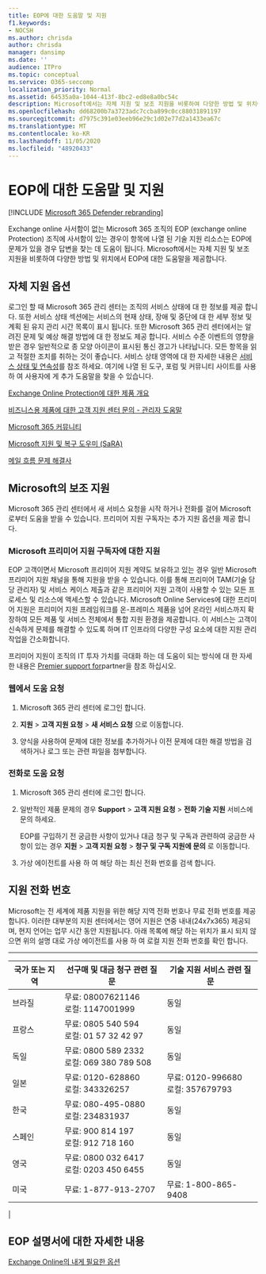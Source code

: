 ```yaml
---
title: EOP에 대한 도움말 및 지원
f1.keywords:
- NOCSH
ms.author: chrisda
author: chrisda
manager: dansimp
ms.date: ''
audience: ITPro
ms.topic: conceptual
ms.service: O365-seccomp
localization_priority: Normal
ms.assetid: 64535a0a-1044-413f-8bc2-ed8e8a0bc54c
description: Microsoft에서는 자체 지원 및 보조 지원을 비롯하여 다양한 방법 및 위치에서 EOP에 대한 도움말을 제공합니다.
ms.openlocfilehash: dd68200b7a3723adc7ccba899c0cc88031891197
ms.sourcegitcommit: d7975c391e03eeb96e29c1d02e77d2a1433ea67c
ms.translationtype: MT
ms.contentlocale: ko-KR
ms.lasthandoff: 11/05/2020
ms.locfileid: "48920433"
---
```

# <a name="help-and-support-for-eop"></a>EOP에 대한 도움말 및 지원

[!INCLUDE [Microsoft 365 Defender rebranding](../includes/microsoft-defender-for-office.md)]


Exchange online 사서함이 없는 Microsoft 365 조직의 EOP (exchange online Protection) 조직에 사서함이 있는 경우이 항목에 나열 된 기술 지원 리소스는 EOP에 문제가 있을 경우 답변을 찾는 데 도움이 됩니다. Microsoft에서는 자체 지원 및 보조 지원을 비롯하여 다양한 방법 및 위치에서 EOP에 대한 도움말을 제공합니다.

## <a name="self-support-options"></a>자체 지원 옵션

로그인 할 때 Microsoft 365 관리 센터는 조직의 서비스 상태에 대 한 정보를 제공 합니다. 또한 서비스 상태 섹션에는 서비스의 현재 상태, 장애 및 중단에 대 한 세부 정보 및 계획 된 유지 관리 시간 목록이 표시 됩니다. 또한 Microsoft 365 관리 센터에서는 알려진 문제 및 예상 해결 방법에 대 한 정보도 제공 합니다. 서비스 수준 이벤트의 영향을 받은 경우 일반적으로 종 모양 아이콘이 표시된 통신 경고가 나타납니다. 모든 항목을 읽고 적절한 조치를 취하는 것이 좋습니다. 서비스 상태 영역에 대 한 자세한 내용은 [서비스 상태 및 연속성](https://docs.microsoft.com/office365/servicedescriptions/office-365-platform-service-description/service-health-and-continuity)를 참조 하세요. 여기에 나열 된 도구, 포럼 및 커뮤니티 사이트를 사용 하 여 사용자에 게 추가 도움말을 찾을 수 있습니다.

[Exchange Online Protection에 대한 제품 개요](https://products.office.com/exchange/exchange-email-security-spam-protection)

[비즈니스용 제품에 대한 고객 지원 센터 문의 - 관리자 도움말](https://docs.microsoft.com/microsoft-365/admin/contact-support-for-business-products)

[Microsoft 365 커뮤니티](https://techcommunity.microsoft.com/t5/Office-365/ct-p/Office365)

[Microsoft 지원 및 복구 도우미 (SaRA)](https://support.microsoft.com/office/e90bb691-c2a7-4697-a94f-88836856c72f)

[메일 흐름 문제 해결사](https://aka.ms/FixEmail)

## <a name="assisted-support-from-microsoft"></a>Microsoft의 보조 지원

Microsoft 365 관리 센터에서 새 서비스 요청을 시작 하거나 전화를 걸어 Microsoft 로부터 도움을 받을 수 있습니다. 프리미어 지원 구독자는 추가 지원 옵션을 제공 합니다.

### <a name="support-for-microsoft-premier-support-subscribers"></a>Microsoft 프리미어 지원 구독자에 대한 지원

EOP 고객이면서 Microsoft 프리미어 지원 계약도 보유하고 있는 경우 일반 Microsoft 프리미어 지원 채널을 통해 지원을 받을 수 있습니다. 이를 통해 프리미어 TAM(기술 담당 관리자) 및 서비스 케이스 제출과 같은 프리미어 지원 고객이 사용할 수 있는 모든 프로세스 및 리소스에 액세스할 수 있습니다. Microsoft Online Services에 대한 프리미어 지원은 프리미어 지원 프레임워크를 온-프레미스 제품을 넘어 온라인 서비스까지 확장하여 모든 제품 및 서비스 전체에서 통합 지원 환경을 제공합니다. 이 서비스는 고객이 신속하게 문제를 해결할 수 있도록 하며 IT 인프라의 다양한 구성 요소에 대한 지원 관리 작업을 간소화합니다.

프리미어 지원이 조직의 IT 투자 가치를 극대화 하는 데 도움이 되는 방식에 대 한 자세한 내용은 [Premier support for](https://partner.microsoft.com/support/microsoft-services-premier-support)partner을 참조 하십시오.

### <a name="ask-for-help-on-the-web"></a>웹에서 도움 요청

1. Microsoft 365 관리 센터에 로그인 합니다.

2. **지원** \> **고객 지원 요청** \> **새 서비스 요청** 으로 이동합니다.

3. 양식을 사용하여 문제에 대한 정보를 추가하거나 이전 문제에 대한 해결 방법을 검색하거나 로그 또는 관련 파일을 첨부합니다.

### <a name="ask-for-help-on-the-telephone"></a>전화로 도움 요청

1. Microsoft 365 관리 센터에 로그인 합니다.

2. 일반적인 제품 문제의 경우 **Support** \> **고객 지원 요청** \> **전화 기술 지원** 서비스에 문의 하세요.

   EOP를 구입하기 전 궁금한 사항이 있거나 대금 청구 및 구독과 관련하여 궁금한 사항이 있는 경우 **지원** \> **고객 지원 요청** \> **청구 및 구독 지원에 문의** 로 이동합니다.

3. 가상 에이전트를 사용 하 여 해당 하는 최신 전화 번호를 검색 합니다.

## <a name="support-telephone-numbers"></a>지원 전화 번호

Microsoft는 전 세계에 제품 지원을 위한 해당 지역 전화 번호나 무료 전화 번호를 제공합니다. 이러한 대부분의 지원 센터에서는 영어 지원은 연중 내내(24x7x365) 제공되며, 현지 언어는 업무 시간 동안 지원됩니다. 아래 목록에 해당 하는 위치가 표시 되지 않으면 위의 설명 대로 가상 에이전트를 사용 하 여 로컬 지원 전화 번호를 확인 합니다.

****

|국가 또는 지역|선구매 및 대금 청구 관련 질문|기술 지원 서비스 관련 질문|
|---|---|---|
|브라질|무료: 08007621146 <br/> 로컬: 1147001999|동일|
|프랑스|무료: 0805 540 594 <br/> 로컬: 01 57 32 42 97|동일|
|독일|무료: 0800 589 2332 <br/>  로컬: 069 380 789 508|동일|
|일본|무료: 0120-628860 <br/> 로컬: 343326257|무료: 0120-996680 <br/> 로컬: 357679793|
|한국|무료: 080-495-0880 <br/> 로컬: 234831937|동일|
|스페인|무료: 900 814 197 <br/> 로컬: 912 718 160|동일|
|영국|무료: 0800 032 6417 <br/> 로컬: 0203 450 6455|동일|
|미국|무료: 1-877-913-2707|무료: 1-800-865-9408|
|

## <a name="for-more-information-about-eop-documentation"></a>EOP 설명서에 대한 자세한 내용

[Exchange Online의 내게 필요한 옵션](https://docs.microsoft.com/Exchange/accessibility/accessibility)
